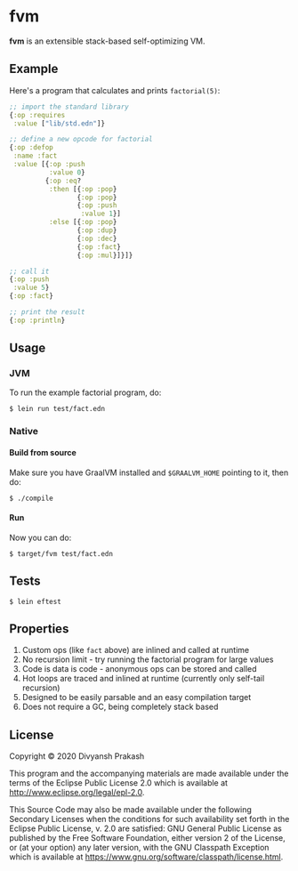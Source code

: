 # fvm

**fvm** is an extensible stack-based self-optimizing VM.

## Example

Here's a program that calculates and prints `factorial(5)`:
```clojure
;; import the standard library
{:op :requires
 :value ["lib/std.edn"]}

;; define a new opcode for factorial
{:op :defop
 :name :fact
 :value [{:op :push
          :value 0}
         {:op :eq?
          :then [{:op :pop}
                 {:op :pop}
                 {:op :push
                  :value 1}]
          :else [{:op :pop}
                 {:op :dup}
                 {:op :dec}
                 {:op :fact}
                 {:op :mul}]}]}

;; call it
{:op :push
 :value 5}
{:op :fact}

;; print the result
{:op :println}
```

## Usage

### JVM

To run the example factorial program, do:
```shell
$ lein run test/fact.edn
```

### Native

#### Build from source

Make sure you have GraalVM installed and `$GRAALVM_HOME` pointing to it, then do:
```shell
$ ./compile
```

#### Run

Now you can do:
```shell
$ target/fvm test/fact.edn
```

## Tests

```shell
$ lein eftest
```

## Properties

1. Custom ops (like `fact` above) are inlined and called at runtime
2. No recursion limit - try running the factorial program for large values
3. Code is data is code - anonymous ops can be stored and called
4. Hot loops are traced and inlined at runtime (currently only self-tail recursion)
5. Designed to be easily parsable and an easy compilation target
6. Does not require a GC, being completely stack based

## License

Copyright © 2020 Divyansh Prakash

This program and the accompanying materials are made available under the
terms of the Eclipse Public License 2.0 which is available at
http://www.eclipse.org/legal/epl-2.0.

This Source Code may also be made available under the following Secondary
Licenses when the conditions for such availability set forth in the Eclipse
Public License, v. 2.0 are satisfied: GNU General Public License as published by
the Free Software Foundation, either version 2 of the License, or (at your
option) any later version, with the GNU Classpath Exception which is available
at https://www.gnu.org/software/classpath/license.html.
